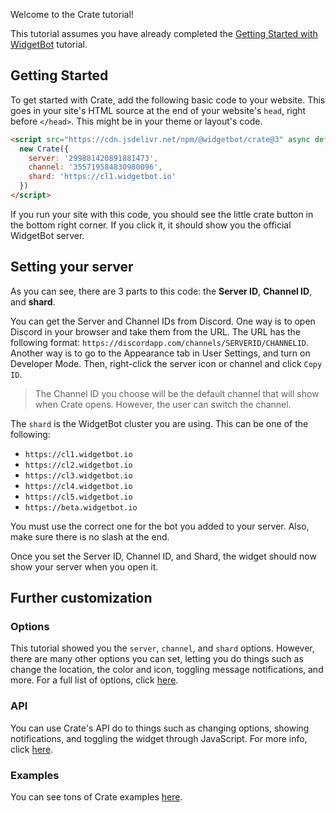 Welcome to the Crate tutorial!

This tutorial assumes you have already completed the [Getting Started with WidgetBot](/tutorial) tutorial.

## Getting Started

To get started with Crate, add the following basic code to your website. This goes in your site's HTML source at the end of your website's `head`, right before `</head>`. This might be in your theme or layout's code.

```html
<script src="https://cdn.jsdelivr.net/npm/@widgetbot/crate@3" async defer>
  new Crate({
    server: '299881420891881473',
    channel: '355719584830980096',
    shard: 'https://cl1.widgetbot.io'
  })
</script>
```

If you run your site with this code, you should see the little crate button in the bottom right corner. If you click it, it should show you the official WidgetBot server.

## Setting your server

As you can see, there are 3 parts to this code: the **Server ID**, **Channel ID**, and **shard**.

You can get the Server and Channel IDs from Discord. One way is to open Discord in your browser and take them from the URL. The URL has the following format: `https://discordapp.com/channels/SERVERID/CHANNELID`. Another way is to go to the Appearance tab in User Settings, and turn on Developer Mode. Then, right-click the server icon or channel and click `Copy ID`.

> The Channel ID you choose will be the default channel that will show when Crate opens. However, the user can switch the channel.

The `shard` is the WidgetBot cluster you are using. This can be one of the following:

* `https://cl1.widgetbot.io`
* `https://cl2.widgetbot.io`
* `https://cl3.widgetbot.io`
* `https://cl4.widgetbot.io`
* `https://cl5.widgetbot.io`
* `https://beta.widgetbot.io`

You must use the correct one for the bot you added to your server. Also, make sure there is no slash at the end.

Once you set the Server ID, Channel ID, and Shard, the widget should now show your server when you open it.

## Further customization

### Options
This tutorial showed you the `server`, `channel`, and `shard` options. However, there are many other options you can set, letting you do things such as change the location, the color and icon, toggling message notifications, and more. For a full list of options, click [here](/embed/crate/options).

### API
You can use Crate's API do to things such as changing options, showing notifications, and toggling the widget through JavaScript. For more info, click [here](/embed/crate/api).

### Examples
You can see tons of Crate examples [here](/embed/crate/examples).